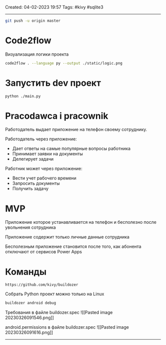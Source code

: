 Created: 04-02-2023 19:57
Tags: #kivy #sqlite3
___
```bash
git push -u origin master
```

# Code2flow
Визуализация логики проекта

```bash
code2flow . --language py --output ./static/logic.png 
```

# Запустить dev проект

```bash
python ./main.py
```

# Pracodawca i pracownik

Работодатель выдает приложение на телефон своему сотруднику.

Работодатель через приложение:
- Дает ответы на самые популярные вопросы работника
- Принимает заявки на документы
- Делегирует задачи

Работник может через приложение:
- Вести учет рабочего времени
- Запросить документы
- Получить задачу

# MVP

Приложение которое устанавливается на телефон и бесполезно после увольнения сотрудника

Приложение содержит только личные данные сотрудника

Бесполезным приложение становится после того, как абонента отключают от сервисов Power Apps

# Команды

	https://github.com/kivy/buildozer

Собрать Python проект можно только на Linux

```bash
buildozer android debug
```

Требования в файле buildozer.spec
![[Pasted image 20230326091546.png]]

android.permissions в файле buildozer.spec
![[Pasted image 20230326091616.png]]

___


